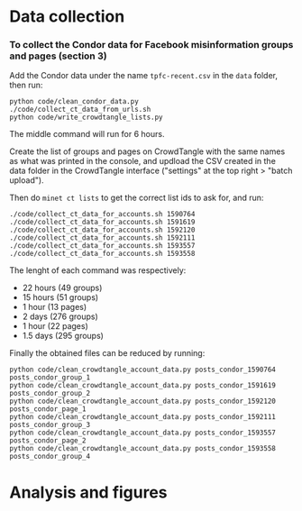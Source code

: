 # Data collection

### To collect the Condor data for Facebook misinformation groups and pages (section 3)

Add the Condor data under the name `tpfc-recent.csv` in the `data` folder, then run:

```
python code/clean_condor_data.py
./code/collect_ct_data_from_urls.sh
python code/write_crowdtangle_lists.py
```

The middle command will run for 6 hours.

Create the list of groups and pages on CrowdTangle with the same names as what was printed in the console, and updload the CSV created in the data folder in the CrowdTangle interface ("settings" at the top right > "batch upload"). 

Then do `minet ct lists` to get the correct list ids to ask for, and run:

```
./code/collect_ct_data_for_accounts.sh 1590764
./code/collect_ct_data_for_accounts.sh 1591619
./code/collect_ct_data_for_accounts.sh 1592120
./code/collect_ct_data_for_accounts.sh 1592111
./code/collect_ct_data_for_accounts.sh 1593557
./code/collect_ct_data_for_accounts.sh 1593558
```

The lenght of each command was respectively:
- 22 hours (49 groups)
- 15 hours (51 groups)
- 1 hour (13 pages)
- 2 days (276 groups)
- 1 hour (22 pages)
- 1.5 days (295 groups)

Finally the obtained files can be reduced by running:
```
python code/clean_crowdtangle_account_data.py posts_condor_1590764 posts_condor_group_1
python code/clean_crowdtangle_account_data.py posts_condor_1591619 posts_condor_group_2
python code/clean_crowdtangle_account_data.py posts_condor_1592120 posts_condor_page_1
python code/clean_crowdtangle_account_data.py posts_condor_1592111 posts_condor_group_3
python code/clean_crowdtangle_account_data.py posts_condor_1593557 posts_condor_page_2
python code/clean_crowdtangle_account_data.py posts_condor_1593558 posts_condor_group_4

```

# Analysis and figures

